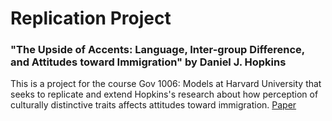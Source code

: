 # Replication Project

### "The Upside of Accents: Language, Inter-group Difference, and Attitudes toward Immigration" by Daniel J. Hopkins

This is a project for the course Gov 1006: Models at Harvard University that seeks to replicate and extend Hopkins's research about how perception of culturally distinctive traits affects attitudes toward immigration. [Paper](https://www.cambridge.org/core/journals/british-journal-of-political-science/article/the-upside-of-accents-language-inter-group-difference-and-attitudes-toward-immigration/1257EDE239B29A2B927FFF7857A25CDC)
